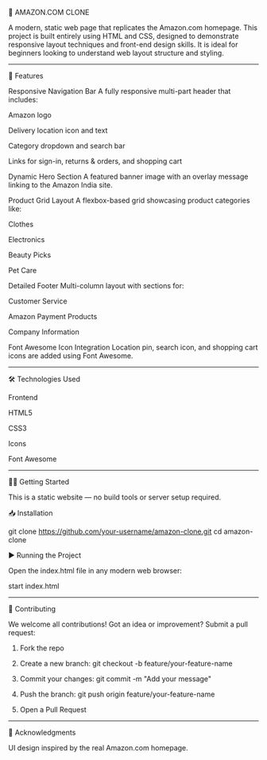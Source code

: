 🛒 AMAZON.COM CLONE



A modern, static web page that replicates the Amazon.com homepage. This project is built entirely using HTML and CSS, designed to demonstrate responsive layout techniques and front-end design skills. It is ideal for beginners looking to understand web layout structure and styling.


---

🚀 Features

Responsive Navigation Bar
A fully responsive multi-part header that includes:

Amazon logo

Delivery location icon and text

Category dropdown and search bar

Links for sign-in, returns & orders, and shopping cart


Dynamic Hero Section
A featured banner image with an overlay message linking to the Amazon India site.

Product Grid Layout
A flexbox-based grid showcasing product categories like:

Clothes

Electronics

Beauty Picks

Pet Care


Detailed Footer
Multi-column layout with sections for:

Customer Service

Amazon Payment Products

Company Information


Font Awesome Icon Integration
Location pin, search icon, and shopping cart icons are added using Font Awesome.



---

🛠️ Technologies Used

Frontend

HTML5

CSS3


Icons

Font Awesome




---

🧑‍💻 Getting Started

This is a static website — no build tools or server setup required.

📥 Installation

git clone https://github.com/your-username/amazon-clone.git
cd amazon-clone

▶️ Running the Project

Open the index.html file in any modern web browser:

start index.html


---

🤝 Contributing

We welcome all contributions! Got an idea or improvement? Submit a pull request:

1. Fork the repo


2. Create a new branch:
git checkout -b feature/your-feature-name


3. Commit your changes:
git commit -m "Add your message"


4. Push the branch:
git push origin feature/your-feature-name


5. Open a Pull Request




---

🙏 Acknowledgments

UI design inspired by the real Amazon.com homepage.
